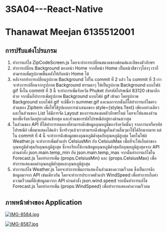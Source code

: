 # 3SA04---React-Native
# Thanawat Meejan 6135512001
## การปรับแต่งโปรแกรม
1. ทำการแก้ไข ZipCodeScreen.js โดยจะทำการเปลี่ยนขนาดของฟอนต์และสีของตัวอักษร
2. ทำการเปลี่ยน Background ของหน้า Home จากที่หน้า Home เป็นหน้าสีขาวๆโล่งๆ เราก็สามารถเพิ่มรูปภาพพื้นหลังให้กับหน้า Home ได้
3. หลังจากทำการเปลี่ยนรูปภาพ Background ไปใน commit ที่ 2 แล้ว ใน commit ที่ 3 เราจะทำการเปลี่ยนจากรูปภาพ Background ธรรมดาๆ ให้เป็นรูปภาพ Background แบบไฟล์ gif ซึ่งใน commit ที่ 3 นี้ จะทำการเพิ่มจังหวัด Phuket กับรหัสไปรษณีย์ 83120 เข้ามาอีกด้วย จากนั้นก็ทำการเพิ่มรูปภาพ Background แบบไฟล์ gif เข้ามา โดยรูปภาพ Background แบบไฟล์ gif จะมีชื่อว่า summer.gif และนอกจากนั้นก็ได้ทำการแก้ไขตรงส่วนของ ZipItem เพื่อให้ใช้รูปแบบการนำเสนอของ style={styles.Text} เพียงอย่างเดียว และในส่วนของ List ได้มีการจัด Layout ของการแสดงผลตัวอักษรใหม่ โดยจะให้แสดงส่วนของชื่อจังหวัดอยู่ทางด้านซ้ายสุด และส่วนของรหัสไปรษณีย์อยู่ทางด้านขวาสุด
4. ในส่วนของ API ที่ได้ทำการทดลองที่สามารถดึงข้อมูลอุณหภูมิของจังหวัดนั้นๆ จากการแทร็ครหัสไปรษณีย์ เพื่อมาแสดงได้แล้ว ซึ่งจริงๆแล้วเราสามารถดึงข้อมูลในส่วนอื่นๆมาใช้ได้อีกมากมาย แต่ใน commit ที่ 4 นี้ จะทำการดึงข้อมูลของอุณหภูมิต่ำสุดกับอุณหภูมิสูงสุด โดยในไฟล์ Weather.js จะทำการเพิ่มตัวแปร CelsiusMin กับ CelsiusMax เพื่อที่จะให้เก็บค่าของอุณหภูมิต่ำสุดกับอุณหภูมิสูงสุด ซึ่งจะเรียกใช้งานข้อมูลอุณหภูมิต่ำสุดกับอุณหภูมิสูงสุดจาก API ผ่านคำสั่ง json.main.temp_min กับ json.main.temp_max จากนั้นทำการแก้ไขใน Forecast.js โดยทำการเพิ่ม {props.CelsiusMin} และ {props.CelsiusMax} เพื่อทำการแสดงผลค่าอุณหภูมิต่ำสุดและอุณหภูมิสูงสุด
5. ทำการแก้ไข Weather.js โดยจะทำการเพิ่มการแสดงในส่วนของความเร็วลม ซึ่งเป็นการดึงข้อมูลมาจาก API เช่นเดียวกัน โดยจะทำการประกาศตัวแปร WindSpeed เพื่อทำการเก็บค่าความเร็วลมที่ดึงข้อมูลมาจาก API ผ่านคำสั่ง json.wind.speed จากนั้นทำการแก้ไข Forecast.js โดยทำการเพิ่ม {props.WindSpeed} เพื่อทำการแสดงค่าความเร็วลม

## ภาพหน้าต่างของ Application
[![IMG-8584.jpg](https://i.postimg.cc/8kMfv6vy/IMG-8584.jpg)](https://postimg.cc/RqC05qXf)

[![IMG-8587.jpg](https://i.postimg.cc/Bb4SHXWy/IMG-8587.jpg)](https://postimg.cc/BL7fGZnc)
